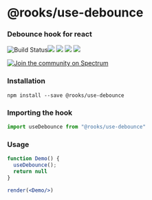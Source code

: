 # @rooks/use-debounce

### Debounce hook for react

![Build Status](https://github.com/imbhargav5/rooks/workflows/Node%20CI/badge.svg)![](https://img.shields.io/npm/v/@rooks/use-debounce/latest.svg) ![](https://img.shields.io/npm/l/@rooks/use-debounce.svg) ![](https://img.shields.io/bundlephobia/min/@rooks/use-debounce.svg) ![](https://img.shields.io/david/imbhargav5/rooks.svg?path=packages%2Fdebounce)

<a href="https://spectrum.chat/rooks"><img src="https://withspectrum.github.io/badge/badge.svg" alt="Join the community on Spectrum"/></a>

### Installation

```
npm install --save @rooks/use-debounce
```

### Importing the hook

```javascript
import useDebounce from "@rooks/use-debounce"
```

### Usage

```jsx
function Demo() {
  useDebounce();
  return null
}

render(<Demo/>)
```

